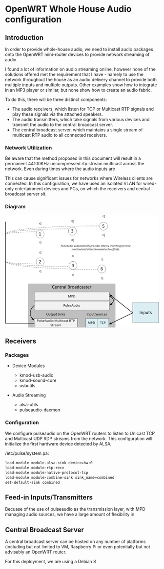# OpenWRT Whole House Audio configuration

## Introduction

In order to provide whole-house audio, we need to install audio packages onto the OpenWRT mini-router devices to provide network streaming of audio. 

I found a lot of information on audio streaming online, however none of the solutions offered met the requirement that I have - namely to use the network throughout the house as an audio delivery channel to provide both multiple inputs and multiple outputs. Other examples show how to integrate in an MP3 player or similar, but none show how to create an audio fabric.

To do this, there will be three distinct components:

- The audio receivers, which listen for TCP or Multicast RTP signals and play these signals via the attached speakers.
- The audio transmitters, which take signals from various devices and transmit the audio to the central broadcast server.
- The central broadcast server, which maintains a single stream of multicast RTP audio to all connected receivers.

### Network Utilization

Be aware that the method proposed in this document will result in a permanent 44100KHz uncompressed rtp stream multicast across the network. Even during times where the audio inputs are 

This can cause significant issues for networks where Wireless clients are connected. In this configuration, we have used an isolated VLAN for wired-only entertainment devices and PCs, on which the receivers and central broadcast server sit.

### Diagram

<img src="images/wha.png" />

## Receivers

### Packages

- Device Modules
   - kmod-usb-audio
   - kmod-sound-core
   - usbutils

- Audio Streaming
   - alsa-utils
   - pulseaudio-daemon

### Configuration

We configure pulseaudio on the OpenWRT routers to listen to Unicast TCP and Multicast UDP RDP streams from the network. This configuration will initialize the first hardware device detected by ALSA, 

/etc/pulse/system.pa:
```
load-module module-alsa-sink device=hw:0
load-module module-rtp-recv
load-module module-native-protocol-tcp
load-module module-combine-sink sink_name=combined
set-default-sink combined
```

## Feed-in Inputs/Transmitters

Becuase of the use of pulseaudio as the transmission layer, with MPD managing audio sources, we have a large amount of flexibility in 

## Central Broadcast Server

A central broadcast server can be hosted on any number of platforms (including but not limited to VM, Raspberry Pi or even potentially but not advisably an OpenWRT router.

For this deployment, we are using a Debian 8 
